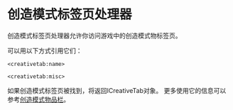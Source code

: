 # 创造模式标签页处理器

创造模式标签页处理器允许你访问游戏中的创造模式物标签页。

可以用以下方式引用它们：

```
<creativetab:name>

<creativetab:misc>
```

如果创造模式标签页被找到，将返回ICreativeTab对象。
更多使用它的信息可以参考[创造模式物品栏](/Vanilla/CreativeTabs/ICreativeTab)。
